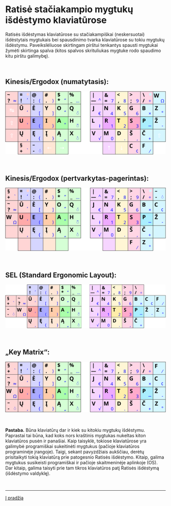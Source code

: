 # Ratisė stačiakampio mygtukų išdėstymo klaviatūrose

Ratisės išdėstymas klaviatūrose su stačiakampiškai (neskersuotai) išdėstytais mygtukais bei spausdinimo tvarka klaviatūrose su tokiu mygtukų išdėstymu. Paveikslėliuose skirtingam pirštui tenkantys spausti mygtukai žymėti skirtinga spalva (kitos spalvos skrituliukas mygtuke rodo spaudimo kitu pirštu galimybę).

<br>

## Kinesis/Ergodox (numatytasis):
![Kinesis/Ergodox numatytasis (svg)](images/kb-lt-ratise-kinesis-ergodox.svg)

<br>

## Kinesis/Ergodox (pertvarkytas-pagerintas):
![Kinesis/Ergodox patvarkytas-pagerintas (svg)](images/kb-lt-ratise-kinesis-ergodox-patvarkytas.svg)

<br>

## SEL (Standard Ergonomic Layout):
![SEL (svg)](images/kb-lt-ratise-sel.svg)

<br>

## „Key Matrix“:
![Matrix (svg)](images/kb-lt-ratise-matrix.svg)

<br>

__Pastaba.__ Būna klaviatūrų dar ir kiek su kitokiu mygtukų išdėstymu. Paprastai tai būna, kad koks nors kraštinis mygtukas nukeltas kiton klaviatūros pusėn ir panašiai. Kaip taisyklė, tokiose klaviatūrose yra galimybė programiškai sukeitinėti mygtukus (pačioje klaviatūros programinėje įrangoje). Taigi, sekant pavyzdžiais aukščiau, derėtų prisitaikyti tokią klaviatūrą prie patogesnio Ratisės išdėstymo. Kitaip, galima mygtukus susikeisti programiškai ir pačioje skaitmeninėje aplinkoje (OS). Dar kitaip, galima taisyti prie tam tikros klaviatūros patį Ratisės išdėstymą (išdėstymo valdyklę).

<br>

-----------------------------------------

[Į pradžią](../README.md)

